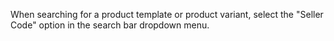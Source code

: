 When searching for a product template or product variant, select the "Seller Code" option in the search bar dropdown menu.
